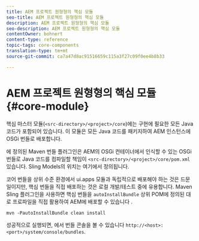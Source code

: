 ```yaml
---
title: AEM 프로젝트 원형형의 핵심 모듈
seo-title: AEM 프로젝트 원형형의 핵심 모듈
description: AEM 프로젝트 원형형의 핵심 모듈
seo-description: AEM 프로젝트 원형형의 핵심 모듈
contentOwner: bohnert
content-type: reference
topic-tags: core-components
translation-type: tm+mt
source-git-commit: ca7a47d8ac91516659c115a3f27c09f0ee4b8b33

---
```



# AEM 프로젝트 원형형의 핵심 모듈 {#core-module}

핵심 마스터 모듈(`<src-directory>/<project>/core`)에는 구현에 필요한 모든 Java 코드가 포함되어 있습니다. 이 모듈은 모든 Java 코드를 패키지하여 AEM 인스턴스에 OSGi 번들로 배포합니다.

에 정의된 Maven 번들 플러그인은 AEM의 OSGi 컨테이너에서 인식할 수 있는 OSGi 번들로 Java 코드를 컴파일할 책임이 `<src-directory>/<project>/core/pom.xml` 있습니다. Sling Models의 위치는 여기에서 정의됩니다.

코어 번들을 상위 수준 환경에서 ui.apps 모듈과 독립적으로 배포해야 하는 것은 드문 일이지만, 핵심 번들을 직접 배포하는 것은 로컬 개발/테스트 중에 유용합니다. Maven Sling 플러그인을 사용하면 핵심 번들을 `autoInstallBundle` 상위 POM에 정의된 대로 프로파일을 직접 활용하여 AEM에 배포할 수 있습니다 [](overview.md#parent-pom).

```
mvn -PautoInstallBundle clean install
```

성공적으로 실행되면, 에서 번들 콘솔을 볼 수 있습니다 `http://<host>:<port>/system/console/bundles`.

